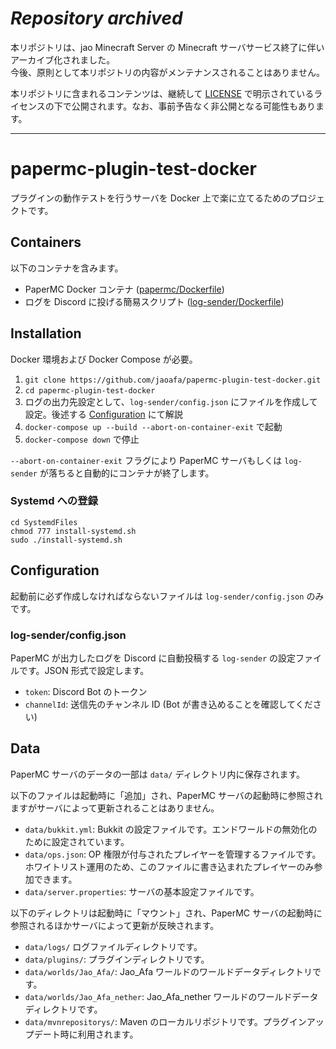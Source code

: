 # _Repository archived_

本リポジトリは、jao Minecraft Server の Minecraft サーバサービス終了に伴いアーカイブ化されました。  
今後、原則として本リポジトリの内容がメンテナンスされることはありません。

本リポジトリに含まれるコンテンツは、継続して [LICENSE](LICENSE) で明示されているライセンスの下で公開されます。なお、事前予告なく非公開となる可能性もあります。

---

# papermc-plugin-test-docker

プラグインの動作テストを行うサーバを Docker 上で楽に立てるためのプロジェクトです。

## Containers

以下のコンテナを含みます。

- PaperMC Docker コンテナ ([papermc/Dockerfile](https://github.com/jaoafa/papermc-plugin-test-docker/blob/master/papermc/Dockerfile))
- ログを Discord に投げる簡易スクリプト ([log-sender/Dockerfile](https://github.com/jaoafa/papermc-plugin-test-docker/blob/master/log-sender/Dockerfile))

## Installation

 Docker 環境および Docker Compose が必要。

1. `git clone https://github.com/jaoafa/papermc-plugin-test-docker.git`
2. `cd papermc-plugin-test-docker`
3. ログの出力先設定として、`log-sender/config.json` にファイルを作成して設定。後述する [Configuration](#Configuration) にて解説
4. `docker-compose up --build --abort-on-container-exit` で起動
5. `docker-compose down` で停止

`--abort-on-container-exit` フラグにより PaperMC サーバもしくは `log-sender` が落ちると自動的にコンテナが終了します。

### Systemd への登録

```shell
cd SystemdFiles
chmod 777 install-systemd.sh
sudo ./install-systemd.sh
```

## Configuration

起動前に必ず作成しなければならないファイルは `log-sender/config.json` のみです。

### log-sender/config.json

PaperMC が出力したログを Discord に自動投稿する `log-sender` の設定ファイルです。JSON 形式で設定します。

- `token`: Discord Bot のトークン
- `channelId`: 送信先のチャンネル ID (Bot が書き込めることを確認してください)

## Data

PaperMC サーバのデータの一部は `data/` ディレクトリ内に保存されます。

以下のファイルは起動時に「追加」され、PaperMC サーバの起動時に参照されますがサーバによって更新されることはありません。

- `data/bukkit.yml`: Bukkit の設定ファイルです。エンドワールドの無効化のために設定されています。
- `data/ops.json`: OP 権限が付与されたプレイヤーを管理するファイルです。ホワイトリスト運用のため、このファイルに書き込まれたプレイヤーのみ参加できます。
- `data/server.properties`: サーバの基本設定ファイルです。

以下のディレクトリは起動時に「マウント」され、PaperMC サーバの起動時に参照されるほかサーバによって更新が反映されます。

- `data/logs/` ログファイルディレクトリです。
- `data/plugins/`: プラグインディレクトリです。
- `data/worlds/Jao_Afa/`: Jao_Afa ワールドのワールドデータディレクトリです。
- `data/worlds/Jao_Afa_nether`: Jao_Afa_nether ワールドのワールドデータディレクトリです。
- `data/mvnrepositorys/`: Maven のローカルリポジトリです。プラグインアップデート時に利用されます。

